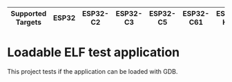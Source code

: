 | Supported Targets | ESP32 | ESP32-C2 | ESP32-C3 | ESP32-C5 | ESP32-C61 | ESP32-H21 | ESP32-H4 | ESP32-P4 | ESP32-S2 | ESP32-S3 |
| ----------------- | ----- | -------- | -------- | -------- | --------- | --------- | -------- | -------- | -------- | -------- |

# Loadable ELF test application

This project tests if the application can be loaded with GDB.
